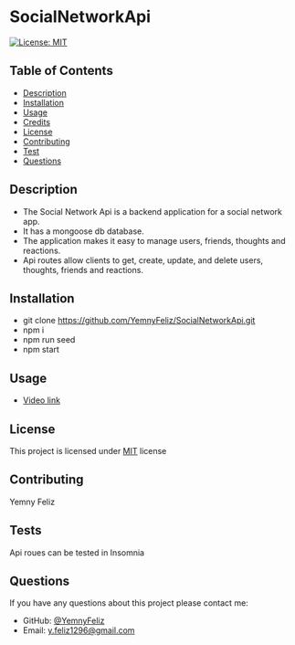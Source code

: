 # SocialNetworkApi

[![License: MIT](https://img.shields.io/badge/License-MIT-yellow.svg)](https://opensource.org/licenses/MIT)
  
   

  ## Table of Contents
  - [Description](#description)
  - [Installation](#installation)
  - [Usage](#usage)
  - [Credits](#credits)
  - [License](#license)
  - [Contributing](#contributing)
  - [Test](#tests)
  - [Questions](#questions)

  ## Description
  - The Social Network Api is a backend application for a social network app.
  - It has a mongoose db database.
  - The application makes it easy to manage users, friends, thoughts and reactions.
  - Api routes allow clients to get, create, update, and delete users, thoughts, friends and reactions.
  

  ## Installation
  - git clone https://github.com/YemnyFeliz/SocialNetworkApi.git
  - npm i
  - npm run seed
  - npm start

  ## Usage
  - [ Video link](https://drive.google.com/file/d/1f_nU7_yHEoLmGMglDBbgzwdWqTqrud8C/view)


  ## License
  This project is licensed under [MIT](https://opensource.org/licenses/MIT) license

  ## Contributing
Yemny Feliz

  ## Tests
  Api roues can be tested in Insomnia

  ## Questions
  If you have any questions about this project please contact me:
  - GitHub: [@YemnyFeliz](https://github.com/YemnyFeliz)
  - Email: y.feliz1296@gmail.com